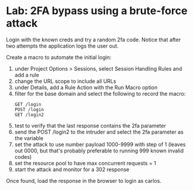 # Lab: 2FA bypass using a brute-force attack

Login with the known creds and try a random 2fa code. Notice that after two attempts the application logs the user out.

Create a macro to automate the initial login:
1. under Project Options > Sessions, select Session Handling Rules and add a rule
2. change the URL scope to include all URLs
3. under Details, add a Rule Action with the Run Macro option
4. filter for the base domain and select the following to record the macro:
    ```
    GET /login
    POST /login
    GET /login2
    ```
5. test to verify that the last response contains the 2fa parameter
6. send the POST /login2 to the intruder and select the 2fa parameter as the variable
7. set the attack to use number payload 1000-9999 with step of 1 (leaves out 0000, but that's probably preferable to running 999 known invalid codes)
8. set the resource pool to have max concurrent requests = 1
9. start the attack and monitor for a 302 response

Once found, load the response in the browser to login as carlos.